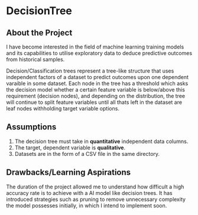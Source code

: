 # DecisionTree

## About the Project

I have become interested in the field of machine learning training models and its capabilities
to utilise exploratory data to deduce predictive outcomes from historical samples. 

Decision/Classification trees represent a tree-like structure that uses independent factors of a
dataset to predict outcomes upon one dependent varaible in some dataset. Each node in the tree
has a threshold which asks the decision model whether a certain feature variable is below/above 
this requirement (decision nodes), and depending on the distribution, the tree will continue to 
split feature variables until all thats left in the dataset are leaf nodes withholding target 
variable options.

## Assumptions

1. The decision tree must take in **quantitative** independent data columns.
2. The target, dependent variable is **qualitative**.
3. Datasets are in the form of a CSV file in the same directory.

## Drawbacks/Learning Aspirations

The duration of the project allowed me to understand how difficult a high accuracy rate is to 
achieve with a AI model like decision trees. It has introduced strategies such as pruning
to remove unnecessary complexity the model possesses initially, in which I intend to implement soon. 
